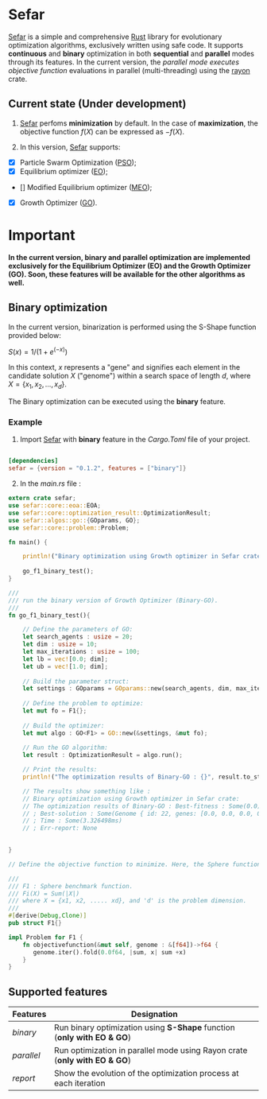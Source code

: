 # Sefar 

[Sefar](https://github.com/SaadDAHMANI/sefar) is a simple and comprehensive [Rust](https://github.com/rust-lang/rust) library for evolutionary optimization algorithms, exclusively written using safe code. It supports **continuous** and **binary** optimization in both **sequential** and **parallel** modes through its features. In the current version, the *_parallel mode executes objective function_* evaluations in parallel (multi-threading) using the [rayon](https://github.com/rayon-rs/rayon) crate.

## Current state (Under development)

1. [Sefar](https://github.com/SaadDAHMANI/sefar) perfoms **minimization** by default. In the case of **maximization**, the objective function $f(X)$ can be expressed as $-f(X)$.

2. In this version, [Sefar](https://github.com/SaadDAHMANI/sefar) supports: 

- [X] Particle Swarm Optimization ([PSO](https://doi.org/10.1109/ICNN.1995.488968));   
- [X] Equilibrium optimizer ([EO](https://doi.org/10.1016/j.knosys.2019.105190));
- [] Modified Equilibrium optimizer ([MEO](https://doi.org/10.1016/j.asoc.2020.106542));
- [X] Growth Optimizer ([GO](https://doi.org/10.1016/j.knosys.2022.110206)).

# Important

**In the current version, binary and parallel optimization are implemented exclusively for the Equilibrium Optimizer (EO) and the Growth Optimizer (GO). Soon, these features will be available for the other algorithms as well.**

## Binary optimization

In the current version, binarization is performed using the S-Shape function provided below:

$S(x) = 1/(1 + e^{(-x)})$

In this context, *x* represents a "gene" and signifies each element in the candidate solution *X* ("genome") within a search space of length *d*, where $X= \{x_1, x_2, ..., x_d\}$. 

The Binary optimization can be executed using the **binary** feature.

### Example
1. Import [Sefar](https://github.com/SaadDAHMANI/sefar) with **binary** feature in the *Cargo.Toml* file of your project.

```toml

[dependencies]
sefar = {version = "0.1.2", features = ["binary"]}
```

2. In the *main.rs* file :

```Rust
extern crate sefar;
use sefar::core::eoa::EOA;
use sefar::core::optimization_result::OptimizationResult;
use sefar::algos::go::{GOparams, GO};
use sefar::core::problem::Problem;

fn main() {

    println!("Binary optimization using Growth optimizer in Sefar crate:");
   
    go_f1_binary_test();
}

///
/// run the binary version of Growth Optimizer (Binary-GO).
/// 
fn go_f1_binary_test(){

    // Define the parameters of GO:
    let search_agents : usize = 20;
    let dim : usize = 10;
    let max_iterations : usize = 100;
    let lb = vec![0.0; dim];
    let ub = vec![1.0; dim];
    
    // Build the parameter struct:
    let settings : GOparams = GOparams::new(search_agents, dim, max_iterations, &lb, &ub);
    
    // Define the problem to optimize:
    let mut fo = F1{};
  
    // Build the optimizer:
    let mut algo : GO<F1> = GO::new(&settings, &mut fo);
    
    // Run the GO algorithm: 
    let result : OptimizationResult = algo.run();

    // Print the results:
    println!("The optimization results of Binary-GO : {}", result.to_string());

    // The results show something like :
    // Binary optimization using Growth optimizer in Sefar crate:
    // The optimization results of Binary-GO : Best-fitness : Some(0.0) 
    // ; Best-solution : Some(Genome { id: 22, genes: [0.0, 0.0, 0.0, 0.0, 0.0, 0.0, 0.0, 0.0, 0.0, 0.0], fitness: Some(0.0) }) 
    // ; Time : Some(3.326498ms) 
    // ; Err-report: None

    
} 

// Define the objective function to minimize. Here, the Sphere function is implemented.

///
/// F1 : Sphere benchmark function. 
/// Fi(X) = Sum(|X|)
/// where X = {x1, x2, ..... xd}, and 'd' is the problem dimension.
/// 
#[derive(Debug,Clone)]
pub struct F1{}

impl Problem for F1 {
    fn objectivefunction(&mut self, genome : &[f64])->f64 {         
       genome.iter().fold(0.0f64, |sum, x| sum +x)
    }
}
```

## Supported features

|Features        | Designation                                                           |
| ------------- | --------------------------------------------------------------------------- |
| *_binary_*    | Run binary optimization using **S-Shape** function (**only with EO & GO**)  |
| *_parallel_*  | Run optimization in parallel mode using Rayon crate (**only with EO & GO**) | 
| *_report_*    | Show the evolution of the optimization process at each iteration            | 
